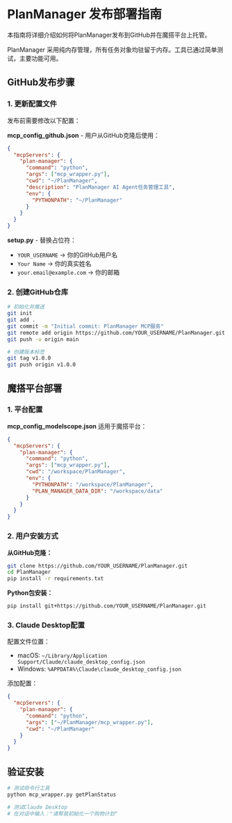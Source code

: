 # PlanManager 发布部署指南

本指南将详细介绍如何将PlanManager发布到GitHub并在魔搭平台上托管。

PlanManager 采用纯内存管理，所有任务对象均驻留于内存。工具已通过简单测试，主要功能可用。

## GitHub发布步骤

### 1. 更新配置文件

发布前需要修改以下配置：

**mcp_config_github.json** - 用户从GitHub克隆后使用：
```json
{
  "mcpServers": {
    "plan-manager": {
      "command": "python",
      "args": ["mcp_wrapper.py"],
      "cwd": "~/PlanManager",
      "description": "PlanManager AI Agent任务管理工具",
      "env": {
        "PYTHONPATH": "~/PlanManager"
      }
    }
  }
}
```

**setup.py** - 替换占位符：
- `YOUR_USERNAME` -> 你的GitHub用户名
- `Your Name` -> 你的真实姓名  
- `your.email@example.com` -> 你的邮箱

### 2. 创建GitHub仓库

```bash
# 初始化并推送
git init
git add .
git commit -m "Initial commit: PlanManager MCP服务"
git remote add origin https://github.com/YOUR_USERNAME/PlanManager.git
git push -u origin main

# 创建版本标签
git tag v1.0.0
git push origin v1.0.0
```

## 魔搭平台部署

### 1. 平台配置

**mcp_config_modelscope.json** 适用于魔搭平台：
```json
{
  "mcpServers": {
    "plan-manager": {
      "command": "python", 
      "args": ["mcp_wrapper.py"],
      "cwd": "/workspace/PlanManager",
      "env": {
        "PYTHONPATH": "/workspace/PlanManager",
        "PLAN_MANAGER_DATA_DIR": "/workspace/data"
      }
    }
  }
}
```

### 2. 用户安装方式

**从GitHub克隆：**
```bash
git clone https://github.com/YOUR_USERNAME/PlanManager.git
cd PlanManager
pip install -r requirements.txt
```

**Python包安装：**
```bash
pip install git+https://github.com/YOUR_USERNAME/PlanManager.git
```

### 3. Claude Desktop配置

配置文件位置：
- macOS: `~/Library/Application Support/Claude/claude_desktop_config.json`
- Windows: `%APPDATA%\Claude\claude_desktop_config.json`

添加配置：
```json
{
  "mcpServers": {
    "plan-manager": {
      "command": "python",
      "args": ["~/PlanManager/mcp_wrapper.py"], 
      "cwd": "~/PlanManager"
    }
  }
}
```

## 验证安装

```bash
# 测试命令行工具
python mcp_wrapper.py getPlanStatus

# 测试Claude Desktop
# 在对话中输入："请帮我初始化一个购物计划"
```